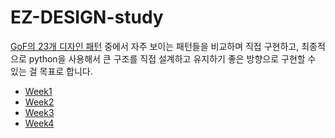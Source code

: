 # EZ-DESIGN-study

[GoF의 23개 디자인 패턴](https://refactoring.guru/design-patterns) 중에서 자주 보이는 패턴들을 비교하며 직접 구현하고, 최종적으로 python을 사용해서 큰 구조를 직접 설계하고 유지하기 좋은 방향으로 구현할 수 있는 걸 목표로 합니다.

- [Week1](week1/)
- [Week2](week2/)
- [Week3](week3/)
- [Week4](week4/)
